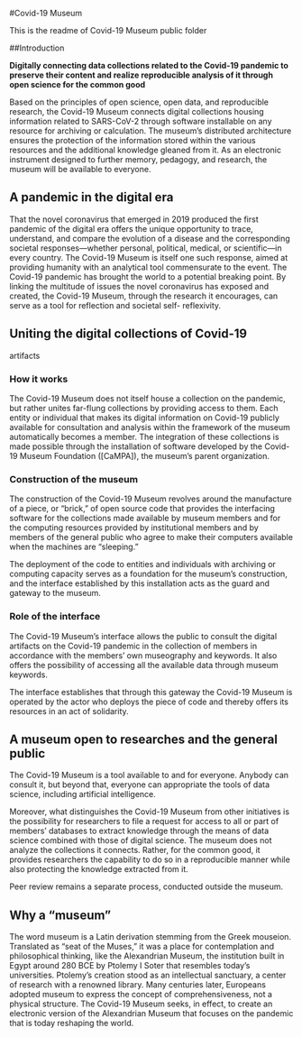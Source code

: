#Covid-19 Museum

This is the readme of Covid-19 Museum public folder

##Introduction

**Digitally connecting data collections related to the Covid-19 pandemic
to preserve their content and realize reproducible analysis of it
through open science for the common good**

 Based on the principles of open
science, open data, and reproducible research, the Covid-19 Museum
connects digital collections housing information related to SARS-CoV-2
through software installable on any resource for archiving or
calculation. The museum’s distributed architecture ensures the
protection of the information stored within the various resources and
the additional knowledge gleaned from it. As an electronic instrument
designed to further memory, pedagogy, and research, the museum will be
available to everyone.

## A pandemic in the digital era

That the novel coronavirus that emerged in 2019 produced the first
pandemic of the digital era offers the unique opportunity to trace,
understand, and compare the evolution of a disease and the corresponding
societal responses—whether personal, political, medical, or
scientific—in every country. The Covid-19 Museum is itself one such
response, aimed at providing humanity with an analytical tool
commensurate to the event. The Covid-19 pandemic has brought the world
to a potential breaking point. By linking the multitude of issues the
novel coronavirus has exposed and created, the Covid-19 Museum, through
the research it encourages, can serve as a tool for reflection and
societal self- reflexivity. 

## Uniting the digital collections of Covid-19
artifacts

### How it works

The Covid-19 Museum does not itself house a collection on the pandemic,
but rather unites far-flung collections by providing access to them.
Each entity or individual that makes its digital information on Covid-19
publicly available for consultation and analysis within the framework of
the museum automatically becomes a member. The integration of these
collections is made possible through the installation of software
developed by the Covid-19 Museum Foundation ([CaMPA]), the museum’s
parent organization. 

### Construction of the museum 

The construction of the
Covid-19 Museum revolves around the manufacture of a piece, or “brick,”
of open source code that provides the interfacing software for the
collections made available by museum members and for the computing
resources provided by institutional members and by members of the
general public who agree to make their computers available when the
machines are “sleeping.” 

The deployment of the code to entities and
individuals with archiving or computing capacity serves as a foundation
for the museum’s construction, and the interface established by this
installation acts as the guard and gateway to the museum.

### Role of the interface 

The Covid-19 Museum’s interface allows the
public to consult the digital artifacts on the Covid-19 pandemic in the
collection of members in accordance with the members’ own museography
and keywords. It also offers the possibility of accessing all the
available data through museum keywords. 

The interface establishes that
through this gateway the Covid-19 Museum is operated by the actor who
deploys the piece of code and thereby offers its resources in an act of
solidarity. 

## A museum open to researches and the general public 

The
Covid-19 Museum is a tool available to and for everyone. Anybody can
consult it, but beyond that, everyone can appropriate the tools of data
science, including artificial intelligence. 

Moreover, what distinguishes
the Covid-19 Museum from other initiatives is the possibility for
researchers to file a request for access to all or part of members’
databases to extract knowledge through the means of data science
combined with those of digital science. The museum does not analyze the
collections it connects. Rather, for the common good, it provides
researchers the capability to do so in a reproducible manner while also
protecting the knowledge extracted from it. 

Peer review remains a
separate process, conducted outside the museum. 

## Why a “museum” 

The word
museum is a Latin derivation stemming from the Greek mouseion.
Translated as “seat of the Muses,” it was a place for contemplation and
philosophical thinking, like the Alexandrian Museum, the institution
built in Egypt around 280 BCE by Ptolemy I Soter that resembles today’s
universities. Ptolemy’s creation stood as an intellectual sanctuary, a
center of research with a renowned library. Many centuries later,
Europeans adopted museum to express the concept of comprehensiveness,
not a physical structure. The Covid-19 Museum seeks, in effect, to
create an electronic version of the Alexandrian Museum that focuses on
the pandemic that is today reshaping the world.
